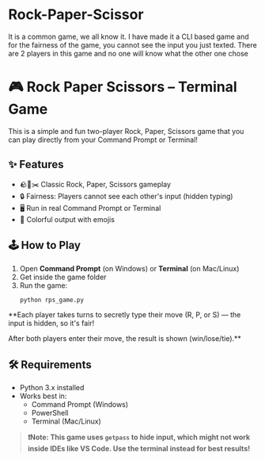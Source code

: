 # Rock-Paper-Scissor
It is a common game, we all know it. I have made it a CLI based game and for the fairness of the game, you cannot see the input you just texted. There are 2 players in this game and no one will know what the other one chose

# 🎮 Rock Paper Scissors – Terminal Game

This is a simple and fun two-player Rock, Paper, Scissors game that you can play directly from your Command Prompt or Terminal!

## ✨ Features

- 🪨📄✂️ Classic Rock, Paper, Scissors gameplay
- 🔒 Fairness: Players cannot see each other's input (hidden typing)
- 🖥️ Run in real Command Prompt or Terminal
- 🎨 Colorful output with emojis

## 🕹️ How to Play

1. Open **Command Prompt** (on Windows) or **Terminal** (on Mac/Linux)
2. Get inside the game folder
3. Run the game:
   ```bash
   python rps_game.py

**Each player takes turns to secretly type their move (R, P, or S) — the input is hidden, so it's fair!

After both players enter their move, the result is shown (win/lose/tie).**

## 🛠 Requirements

- Python 3.x installed
- Works best in:
  - Command Prompt (Windows)
  - PowerShell
  - Terminal (Mac/Linux)

> **❗Note: This game uses `getpass` to hide input, which might not work inside IDEs like VS Code. Use the terminal instead for best results!**
